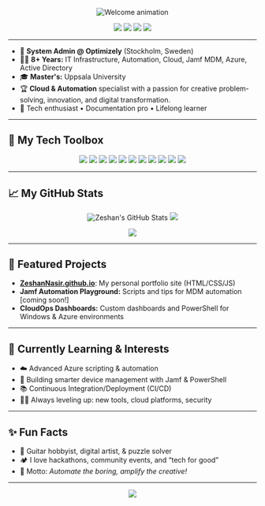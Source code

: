 <!-- Animated Intro Header -->
<p align="center">
  <img src="https://readme-typing-svg.demolab.com?font=Fira+Code&weight=500&size=27&pause=1000&color=0D76C5&center=true&vCenter=true&width=720&lines=Hi+There!+I'm+Zeshan+Nasir+%F0%9F%91%8B;Systems+Admin+%40+Optimizely;Cloud+%7C+DevOps+%7C+Automation+Specialist;Jamf+MDM+%7C+Azure+%7C+8%2B+Years+IT+Experience;Welcome+to+my+Digital+Playground!+%F0%9F%8E%AF" alt="Welcome animation" />
</p>

<!-- Social/contact badges -->
<p align="center">
  <a href="https://www.linkedin.com/in/zeshannasir"><img src="https://img.shields.io/badge/-LinkedIn-0077B5?style=for-the-badge&logo=linkedin&logoColor=white"/></a>
  <a href="mailto:zeshan.nasir@tuta.io"><img src="https://img.shields.io/badge/-Email-D14836?style=for-the-badge&logo=gmail&logoColor=white"/></a>
  <a href="https://twitter.com/zeshannasir"><img src="https://img.shields.io/badge/-Twitter-1DA1F2?style=for-the-badge&logo=twitter&logoColor=white"/></a>
  <img src="https://komarev.com/ghpvc/?username=ZeshanNasir&label=Profile+views&color=0e75b6&style=flat" />
</p>

---

- 🚀 **System Admin @ Optimizely** (Stockholm, Sweden)
- 👨‍💻 **8+ Years:** IT Infrastructure, Automation, Cloud, Jamf MDM, Azure, Active Directory
- 🎓 **Master's:** Uppsala University
- 🏆 **Cloud & Automation** specialist with a passion for creative problem-solving, innovation, and digital transformation.
- 👾 Tech enthusiast • Documentation pro • Lifelong learner

---

## 🚀 My Tech Toolbox

<p align="center">
  <img src="https://img.shields.io/badge/Azure-0089D6?style=for-the-badge&logo=microsoft-azure&logoColor=white"/>
  <img src="https://img.shields.io/badge/Active%20Directory-0078D4?style=for-the-badge&logo=microsoft&logoColor=white"/>
  <img src="https://img.shields.io/badge/Jamf-0052CC?style=for-the-badge&logo=apple&logoColor=white"/>
  <img src="https://img.shields.io/badge/PowerShell-5391FE?style=for-the-badge&logo=powershell&logoColor=white"/>
  <img src="https://img.shields.io/badge/Linux-FCC624?style=for-the-badge&logo=linux&logoColor=black"/>
  <img src="https://img.shields.io/badge/MacOS-000000?style=for-the-badge&logo=apple&logoColor=white"/>
  <img src="https://img.shields.io/badge/Office365-D83B01?style=for-the-badge&logo=microsoft-office&logoColor=white"/>
  <img src="https://img.shields.io/badge/Microsoft%20Teams-6264A7?style=for-the-badge&logo=microsoft-teams&logoColor=white"/>
  <img src="https://img.shields.io/badge/SCCM-0089D6?style=for-the-badge&logo=microsoft&logoColor=white"/>
  <img src="https://img.shields.io/badge/Git-F05032?style=for-the-badge&logo=git&logoColor=white"/>
  <img src="https://img.shields.io/badge/JavaScript-F7DF1E?style=for-the-badge&logo=javascript&logoColor=black"/>
</p>

---

## 📈 My GitHub Stats

<p align="center">
  <img src="https://github-readme-stats.vercel.app/api?username=ZeshanNasir&show_icons=true&theme=radical" alt="Zeshan's GitHub Stats" />
  <img src="https://github-readme-stats.vercel.app/api/top-langs/?username=ZeshanNasir&layout=compact&theme=radical" />
</p>
<p align="center">
  <img src="https://github-readme-activity-graph.cyclic.app/graph?username=ZeshanNasir&theme=github-compact" />
</p>

---

## 🚩 Featured Projects

- [**ZeshanNasir.github.io**](https://github.com/ZeshanNasir/ZeshanNasir.github.io): My personal portfolio site (HTML/CSS/JS)
- **Jamf Automation Playground:** Scripts and tips for MDM automation [coming soon!]
- **CloudOps Dashboards:** Custom dashboards and PowerShell for Windows & Azure environments

---

## 🌱 Currently Learning & Interests

- ☁️ Advanced Azure scripting & automation
- 🤖 Building smarter device management with Jamf & PowerShell
- 📚 Continuous Integration/Deployment (CI/CD)
- 👨‍🎓 Always leveling up: new tools, cloud platforms, security

---

## ✨ Fun Facts

- 🎸 Guitar hobbyist, digital artist, & puzzle solver
- 🏕️ I love hackathons, community events, and “tech for good”
- 🧠 Motto: *Automate the boring, amplify the creative!*

---

<p align="center">
  <img src="https://readme-typing-svg.demolab.com?font=Fira+Code&size=22&duration=4000&pause=500&color=1ABC9C&center=true&vCenter=true&width=500&lines=Let%27s+connect+and+create+something+amazing!;%F0%9F%92%BB+Thanks+for+visiting+my+profile+%21+%F0%9F%91%8B" />
</p>
